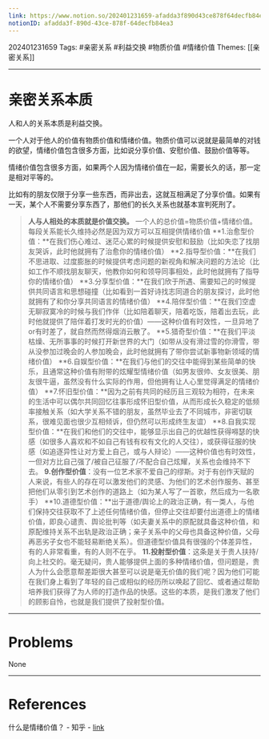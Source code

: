 ```yaml
---
link: https://www.notion.so/202401231659-afadda3f890d43ce878f64decfb84ea3
notionID: afadda3f-890d-43ce-878f-64decfb84ea3
---
```

202401231659
Tags: #亲密关系 #利益交换 #物质价值 #情绪价值
Themes: [[亲密关系]]

--- 
# 亲密关系本质

人和人的关系本质是利益交换。

一个人对于他人的价值有物质价值和情绪价值。物质价值可以说就是最简单的对钱的欲望，情绪价值包含很多方面，比如说分享价值、安慰价值、鼓励价值等等。

情绪价值包含很多方面，如果两个人因为情绪价值在一起，需要长久的话，那一定是相对平等的。

比如有的朋友仅限于分享一些东西，而非出去，这就互相满足了分享价值。如果有一天，某个人不需要分享东西了，那他们的长久关系也就基本宣判死刑了。

> **人与人相处的本质就是价值交换。**
> 一个人的总价值=物质价值+情绪价值。
> 每段关系能长久维持必然是因为双方可以互相提供情绪价值
> **1.治愈型价值：**在我们伤心难过、迷茫心累的时候提供安慰和鼓励（比如失恋了找朋友哭诉，此时他就拥有了治愈你的情绪价值）
> **2.指导型价值：**在我们不思进取、过度膨胀的时候提供考虑问题的新视角和解决问题的方法论（比如工作不顺找朋友聊天，他教你如何和领导同事相处，此时他就拥有了指导你的情绪价值）
> **3.分享型价值：**在我们欣于所遇、需要知己的时候提供共同语言和思想碰撞（比如看到一首好诗找志同道合的朋友探讨，此时他就拥有了和你分享共同语言的情绪价值）
> **4.陪伴型价值：**在我们空虚无聊寂寞冷的时候与我们作伴（比如陪着聊天，陪着吃饭，陪着出去玩，此时他就提供了陪伴着打发时光的价值）——这种价值有时效性，一旦异地了or有时差了，就自然而然得烟消云散了。
> **5.猎奇型价值：**在我们平淡枯燥、无所事事的时候打开新世界的大门（如带从没有滑过雪的你滑雪，带从没参加过晚会的人参加晚会，此时他就拥有了带你尝试新事物新领域的情绪价值）
> **6.自娱型价值：**在我们与他们的交往中能得到某些简单的快乐，且通常这种价值有附带的炫耀型情绪价值（如男友很帅、女友很美、朋友很牛逼，虽然没有什么实际的作用，但他拥有让人心里觉得满足的情绪价值）
> **7.怀旧型价值：**因为之前有共同的经历且三观较为相符，在未来的生活中可以偶尔共同回忆往事形成怀旧型价值，从而形成长久稳定的低频率接触关系（如大学关系不错的朋友，虽然毕业去了不同城市，非密切联系，很难见面也很少互相倾诉，但仍然可以形成终生友谊）
> **8.自我实现型价值：**在我们和他们的交往中，能够显示出自己的优越性获得嘚瑟的快感（如很多人喜欢和不如自己有钱有权有文化的人交往），或获得征服的快感（如追逐异性让对方爱上自己，或与人辩论）——这种价值也有时效性，一但对方比自己强了/被自己征服了/不配合自己炫耀，关系也会维持不下去。
> **9.创作型价值**：没有一位艺术家不爱自己的缪斯。对于有创作天赋的人来说，有些人的存在可以激发他们的灵感、为他们的艺术创作服务、甚至把他们从零引到艺术创作的道路上（如为某人写了一首歌，然后成为一名歌手）
> **10.道德型价值：**出于道德/舆论上的政治正确，有一类人，与他们保持交往获取不了上述任何情绪价值，但停止交往却要付出道德上的情绪价值，即良心谴责、舆论批判等（如夫妻关系中的原配就具备这种价值，和原配维持关系不出轨是政治正确；亲子关系中的父母也具备这种价值，父母再恶劣子女也不能轻易断绝关系）。但道德型价值具有很强的个体差异性，有的人非常看重，有的人则不在乎。
> **11.投射型价值**：这条是关于贵人扶持/向上社交的。毫无疑问，贵人能够提供上面的多种情绪价值，但问题是，贵人为什么会愿意帮差距很大甚至可以说是毫无价值的我们呢？因为他们可能在我们身上看到了年轻的自己或相似的经历所以唤起了回忆、或者通过帮助培养我们获得了为人师的打造作品的快感。这些的本质，是我们激发了他们的顾影自怜，也就是我们提供了投射型价值。

---
# Problems

None

---
# References
什么是情绪价值？ - 知乎 - [link](https://www.zhihu.com/question/326968879/answer/1161917312)
